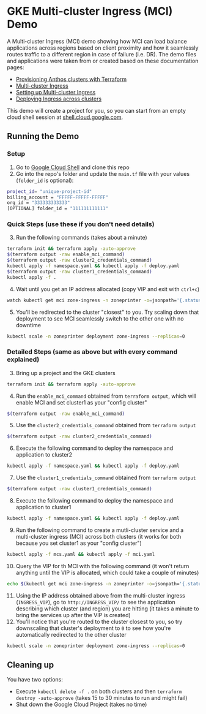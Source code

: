 # GKE Multi-cluster Ingress (MCI) Demo
A Multi-cluster Ingress (MCI) demo showing how MCI can load balance applications across regions based on client proximity and how it seamlessly routes traffic to a different region in case of failure (i.e. DR). The demo files and applications were taken from or created based on these documentation pages:
- [Provisioning Anthos clusters with Terraform](https://cloud.google.com/solutions/provisioning-anthos-clusters-with-terraform)
- [Multi-cluster Ingress](https://cloud.google.com/kubernetes-engine/docs/concepts/multi-cluster-ingress)
- [Setting up Multi-cluster Ingress](https://cloud.google.com/kubernetes-engine/docs/how-to/multi-cluster-ingress-setup)
- [Deploying Ingress across clusters](https://cloud.google.com/kubernetes-engine/docs/how-to/multi-cluster-ingress)

This demo will create a project for you, so you can start from an empty cloud shell session at [shell.cloud.google.com](shell.cloud.google.com).
## Running the Demo

### Setup
1. Go to [Google Cloud Shell](shell.cloud.google.com) and clone this repo
2. Go into the repo's folder and update the `main.tf` file with your values (`folder_id` is optional):
```sh
project_id= "unique-project-id"
billing_account = "FFFFF-FFFFF-FFFFF"
org_id = "333333333333"
[OPTIONAL] folder_id = "111111111111"
```

### Quick Steps (use these if you don't need details)
3. Run the following commands (takes about a minute)
```sh
terraform init && terraform apply -auto-approve
$(terraform output -raw enable_mci_command)
$(terraform output -raw cluster2_credentials_command)
kubectl apply -f namespace.yaml && kubectl apply -f deploy.yaml
$(terraform output -raw cluster1_credentials_command)
kubectl apply -f .
```
4. Wait until you get an IP address allocated (copy VIP and exit with `ctrl+c`)
```sh
watch kubectl get mci zone-ingress -n zoneprinter -o=jsonpath='{.status.VIP}'
```
5. You'll be redirected to the cluster "closest" to you. Try scaling down that deployment to see MCI seamlessly switch to the other one with no downtime
```sh
kubectl scale -n zoneprinter deployment zone-ingress --replicas=0
```

### Detailed Steps (same as above but with every command explained)

3. Bring up a project and the GKE clusters
```sh
terraform init && terraform apply -auto-approve
```
4. Run the `enable_mci_command` obtained from `terraform output`, which will enable MCI and set cluster1 as your "config cluster"
```sh
$(terraform output -raw enable_mci_command)
```
5. Use the `cluster2_credentials_command` obtained from `terraform output`
```sh
$(terraform output -raw cluster2_credentials_command)
```
6. Execute the following command to deploy the namespace and application to cluster2
```sh
kubectl apply -f namespace.yaml && kubectl apply -f deploy.yaml
```
7. Use the `cluster1_credentials_command` obtained from `terraform output`
```sh
$(terraform output -raw cluster1_credentials_command)
```
8. Execute the following command to deploy the namespace and application to cluster1
```sh
kubectl apply -f namespace.yaml && kubectl apply -f deploy.yaml
```
9. Run the following command to create a mutli-cluster service and a multi-cluster ingress (MCI) across both clusters (it works for both because you set cluster1 as your "config cluster")
```sh
kubectl apply -f mcs.yaml && kubectl apply -f mci.yaml
```
10. Query the VIP for th MCI with the following command (it won't return anything until the VIP is allocated, which could take a couple of minutes)
```sh
echo $(kubectl get mci zone-ingress -n zoneprinter -o=jsonpath='{.status.VIP}')
```
11. Using the IP address obtained above from the multi-cluster ingress (`INGRESS_VIP`), go to `http://INGRESS_VIP/` to see the application describing which cluster (and region) you are hitting (it takes a minute to bring the services up after the VIP is created)
12. You'll notice that you're routed to the cluster closest to you, so try downscaling that cluster's deployment to `0` to see how you're automatically redirected to the other cluster
```sh
kubectl scale -n zoneprinter deployment zone-ingress --replicas=0
```

## Cleaning up
You have two options:
- Execute `kubectl delete -f .` on both clusters and then `terraform destroy -auto-approve` (takes 15 to 30 minutes to run and might fail)
- Shut down the Google Cloud Project (takes no time)